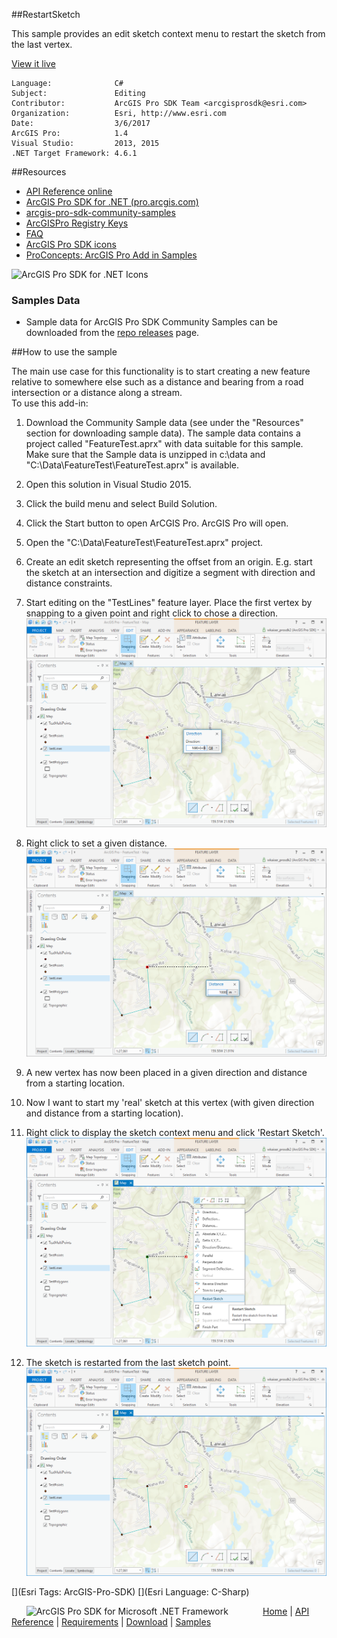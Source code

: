 ##RestartSketch

<!-- TODO: Write a brief abstract explaining this sample -->
This sample provides an edit sketch context menu to restart the sketch from the last vertex.  
  


<a href="http://pro.arcgis.com/en/pro-app/sdk/" target="_blank">View it live</a>

<!-- TODO: Fill this section below with metadata about this sample-->
```
Language:              C#
Subject:               Editing
Contributor:           ArcGIS Pro SDK Team <arcgisprosdk@esri.com>
Organization:          Esri, http://www.esri.com
Date:                  3/6/2017
ArcGIS Pro:            1.4
Visual Studio:         2013, 2015
.NET Target Framework: 4.6.1
```

##Resources

* [API Reference online](http://pro.arcgis.com/en/pro-app/sdk/api-reference)
* <a href="http://pro.arcgis.com/en/pro-app/sdk/" target="_blank">ArcGIS Pro SDK for .NET (pro.arcgis.com)</a>
* [arcgis-pro-sdk-community-samples](http://github.com/Esri/arcgis-pro-sdk-community-samples)
* [ArcGISPro Registry Keys](http://github.com/Esri/arcgis-pro-sdk/wiki/ArcGIS-Pro-Registry-Keys)
* [FAQ](http://github.com/Esri/arcgis-pro-sdk/wiki/FAQ)
* [ArcGIS Pro SDK icons](https://github.com/Esri/arcgis-pro-sdk/releases/tag/1.4.0.7198)
* [ProConcepts: ArcGIS Pro Add in Samples](https://github.com/Esri/arcgis-pro-sdk-community-samples/wiki/ProConcepts-ArcGIS-Pro-Add-in-Samples)

![ArcGIS Pro SDK for .NET Icons](https://esri.github.io/arcgis-pro-sdk/images/Home/Image-of-icons.png "ArcGIS Pro SDK Icons")

### Samples Data

* Sample data for ArcGIS Pro SDK Community Samples can be downloaded from the [repo releases](https://github.com/Esri/arcgis-pro-sdk-community-samples/releases) page.  

##How to use the sample
<!-- TODO: Explain how this sample can be used. To use images in this section, create the image file in your sample project's screenshots folder. Use relative url to link to this image using this syntax: ![My sample Image](FacePage/SampleImage.png) -->
The main use case for this functionality is to start creating a new feature relative to somewhere else such as a distance and bearing from a road intersection or a distance along a stream.  
To use this add-in:  
  
1. Download the Community Sample data (see under the "Resources" section for downloading sample data).  The sample data contains a project called "FeatureTest.aprx" with data suitable for this sample.  Make sure that the Sample data is unzipped in c:\data and "C:\Data\FeatureTest\FeatureTest.aprx" is available.  
1. Open this solution in Visual Studio 2015.  
1. Click the build menu and select Build Solution.  
1. Click the Start button to open ArCGIS Pro. ArcGIS Pro will open.    
1. Open the "C:\Data\FeatureTest\FeatureTest.aprx" project.  
1. Create an edit sketch representing the offset from an origin. E.g. start the sketch at an intersection and digitize a segment with direction and distance constraints.  
1. Start editing on the "TestLines" feature layer.  Place the first vertex by snapping to a given point and right click to chose a direction.  
![UI](Screenshots/Screen1.png)  
  
1. Right click to set a given distance.  
![UI](Screenshots/Screen2.png)  
  
1. A new vertex has now been placed in a given direction and distance from a starting location.  
1. Now I want to start my 'real' sketch at this vertex (with given direction and distance from a starting location).  
1. Right click to display the sketch context menu and click 'Restart Sketch'.  
![UI](Screenshots/Screen3.png)  
  
1. The sketch is restarted from the last sketch point.  
![UI](Screenshots/Screen4.png)  
  


[](Esri Tags: ArcGIS-Pro-SDK)
[](Esri Language: C-Sharp)​

&nbsp;&nbsp;&nbsp;&nbsp;&nbsp;&nbsp;<img src="http://esri.github.io/arcgis-pro-sdk/images/ArcGISPro.png"  alt="ArcGIS Pro SDK for Microsoft .NET Framework" height = "20" width = "20" align="top"  >
&nbsp;&nbsp;&nbsp;&nbsp;&nbsp;&nbsp;&nbsp;&nbsp;&nbsp;&nbsp;&nbsp;&nbsp;
[Home](https://github.com/Esri/arcgis-pro-sdk/wiki) | <a href="http://pro.arcgis.com/en/pro-app/sdk/api-reference" target="_blank">API Reference</a> | [Requirements](https://github.com/Esri/arcgis-pro-sdk/wiki#requirements) | [Download](https://github.com/Esri/arcgis-pro-sdk/wiki#installing-arcgis-pro-sdk-for-net) | <a href="http://github.com/esri/arcgis-pro-sdk-community-samples" target="_blank">Samples</a>
